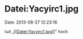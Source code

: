 Datei:Yacyirc1.jpg
==================

Date: 2013-08-27 12:23:16

lud
„\[\[[Datei:Yacyirc1.jpg](http://www.yacy-websuche.de/wiki/index.php/Datei:Yacyirc1.jpg "Datei:Yacyirc1.jpg")\]\]"
hoch
